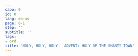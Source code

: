 ```yaml
---
capo: 0
id: 0
lang: en-us
page: 6-1
step: ''
subtitle: ''
tags:
- ord
title: 'HOLY, HOLY, HOLY - ADVENT: HOLY OF THE SHANTY TOWN'
---
```

